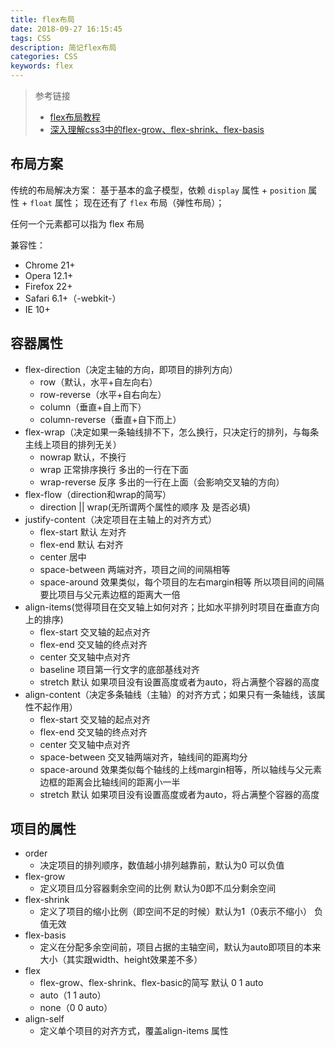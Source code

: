 ```yaml
---
title: flex布局
date: 2018-09-27 16:15:45
tags: CSS
description: 简记flex布局
categories: CSS
keywords: flex
---
```

> 参考链接
> - [flex布局教程](http://www.ruanyifeng.com/blog/2015/07/flex-grammar.html?^%$)
> - [深入理解css3中的flex-grow、flex-shrink、flex-basis](http://zhoon.github.io/css3/2014/08/23/flex.html)

## 布局方案
传统的布局解决方案： 基于基本的盒子模型，依赖 `display` 属性 + `position` 属性 + `float` 属性；
现在还有了 `flex` 布局（弹性布局）；

任何一个元素都可以指为 flex 布局

兼容性：
- Chrome 21+ 
- Opera 12.1+
- Firefox 22+
- Safari 6.1+（-webkit-）
- IE 10+

## 容器属性
- flex-direction（决定主轴的方向，即项目的排列方向）
  - row（默认，水平+自左向右）
  - row-reverse（水平+自右向左）
  - column（垂直+自上而下）
  - column-reverse（垂直+自下而上）
- flex-wrap（决定如果一条轴线排不下，怎么换行，只决定行的排列，与每条主线上项目的排列无关）
  - nowrap 默认，不换行
  - wrap 正常排序换行 多出的一行在下面
  - wrap-reverse 反序 多出的一行在上面（会影响交叉轴的方向）
- flex-flow（direction和wrap的简写）
  - direction || wrap(无所谓两个属性的顺序 及 是否必填)
- justify-content（决定项目在主轴上的对齐方式）
  - flex-start 默认 左对齐
  - flex-end 默认 右对齐
  - center 居中
  - space-between 两端对齐，项目之间的间隔相等
  - space-around 效果类似，每个项目的左右margin相等 所以项目间的间隔要比项目与父元素边框的距离大一倍
- align-items(觉得项目在交叉轴上如何对齐；比如水平排列时项目在垂直方向上的排序)
  - flex-start 交叉轴的起点对齐
  - flex-end 交叉轴的终点对齐
  - center 交叉轴中点对齐
  - baseline 项目第一行文字的底部基线对齐
  - stretch 默认 如果项目没有设置高度或者为auto，将占满整个容器的高度
- align-content（决定多条轴线（主轴）的对齐方式；如果只有一条轴线，该属性不起作用）
  - flex-start 交叉轴的起点对齐
  - flex-end 交叉轴的终点对齐
  - center 交叉轴中点对齐
  - space-between 交叉轴两端对齐，轴线间的距离均分
  - space-around 效果类似每个轴线的上线margin相等，所以轴线与父元素边框的距离会比轴线间的距离小一半
  - stretch 默认 如果项目没有设置高度或者为auto，将占满整个容器的高度

## 项目的属性

- order
  - 决定项目的排列顺序，数值越小排列越靠前，默认为0 可以负值
- flex-grow
  - 定义项目瓜分容器剩余空间的比例 默认为0即不瓜分剩余空间
- flex-shrink
  - 定义了项目的缩小比例（即空间不足的时候）默认为1（0表示不缩小） 负值无效
- flex-basis
  - 定义在分配多余空间前，项目占据的主轴空间，默认为auto即项目的本来大小（其实跟width、height效果差不多）
- flex 
  - flex-grow、flex-shrink、flex-basic的简写 默认 0 1 auto
  - auto（1 1 auto）
  - none（0 0 auto）
- align-self
  - 定义单个项目的对齐方式，覆盖align-items 属性